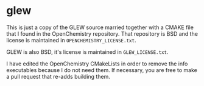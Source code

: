 glew
====

This is just a copy of the GLEW source married together with a CMAKE file that I found in the OpenChemistry repository. That repository is BSD and the license is maintained in ``OPENCHEMISTRY_LICENSE.txt``.

GLEW is also BSD, it's license is maintained in ``GLEW_LICENSE.txt``.

I have edited the OpenChemistry CMakeLists in order to remove the info executables because I do not need them. If necessary, you are free to make a pull request that re-adds building them.
